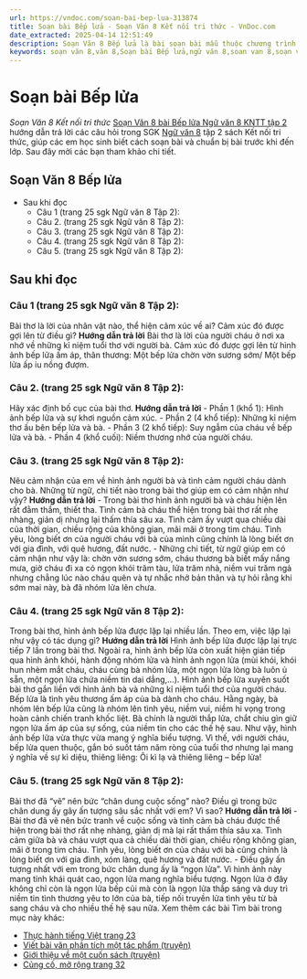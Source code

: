```yaml
---
url: https://vndoc.com/soan-bai-bep-lua-313874
title: Soạn bài Bếp lửa - Soạn Văn 8 Kết nối tri thức - VnDoc.com
date_extracted: 2025-04-14 12:51:49
description: Soạn Văn 8 Bếp lửa là bài soạn bài mẫu thuộc chương trình Ngữ văn lớp 8 KNTT học kì 2. Mời các bạn cùng tham khảo bài soạn để chuẩn bị cho bài học sắp tới của mình.
keywords: soạn văn 8,văn 8,Soạn bài Bếp lửa,ngữ văn 8,soan van 8,soạn văn lớp 8,giải văn 8,soạn văn 8 tập 2,soạn văn 8 Bếp lửa,soạn văn 8 kết nối tri thức,văn 8 kntt,ngữ văn 8 kết nối tri thức,Bếp lửa,soạn bài Bếp lửa lớp 8,soạn văn 8 kntt,văn 8 kết nối tri thức,soạn văn bài bếp lửa lớp 8,soạn văn bản bếp lửa lớp 8,soạn văn bếp lửa lớp 8
---
```


# Soạn bài Bếp lửa
 _Soạn Văn 8 Kết nối tri thức_
[Soạn Văn 8 bài Bếp lửa Ngữ văn 8 KNTT tập 2](<https://vndoc.com/soan-bai-bep-lua-313874>) hướng dẫn trả lời các câu hỏi trong SGK [Ngữ văn 8](<https://vndoc.com/ngu-van-lop8>) tập 2  sách Kết nối tri thức, giúp các em học sinh biết cách soạn bài và chuẩn bị bài trước khi đến lớp. Sau đây mời các bạn tham khảo chi tiết.
## Soạn Văn 8 Bếp lửa
  * Sau khi đọc
    * Câu 1 \(trang 25 sgk Ngữ văn 8 Tập 2\):
    * Câu 2. \(trang 25 sgk Ngữ văn 8 Tập 2\):
    * Câu 3. \(trang 25 sgk Ngữ văn 8 Tập 2\):
    * Câu 4. \(trang 25 sgk Ngữ văn 8 Tập 2\):
    * Câu 5. \(trang 25 sgk Ngữ văn 8 Tập 2\):

## **Sau khi đọc**
### **Câu 1 \(trang 25 sgk Ngữ văn 8 Tập 2\):**
Bài thơ là lời của nhân vật nào, thể hiện cảm xúc về ai? Cảm xúc đó được gợi lên từ điều gì?
**Hướng dẫn trả lời**
Bài thơ là lời của người cháu ở nơi xa nhớ về những kỉ niệm tuổi thơ với người bà. Cảm xúc đó được gợi lên từ hình ảnh bếp lửa ấm áp, thân thương: Một bếp lửa chờn vờn sương sớm/ Một bếp lửa ấp iu nồng đượm.
### **Câu 2. \(trang 25 sgk Ngữ văn 8 Tập 2\):**
Hãy xác định bố cục của bài thơ.
**Hướng dẫn trả lời**
\- Phần 1 \(khổ 1\): Hình ảnh bếp lửa và sự khơi nguồn cảm xúc.
\- Phần 2 \(4 khổ tiếp\): Những kỉ niệm thơ ấu bên bếp lửa và bà.
\- Phần 3 \(2 khổ tiếp\): Suy ngẫm của cháu về bếp lửa và bà.
\- Phần 4 \(khổ cuối\): Niềm thương nhớ của người cháu.
### **Câu 3. \(trang 25 sgk Ngữ văn 8 Tập 2\):**
Nêu cảm nhận của em về hình ảnh người bà và tình cảm người cháu dành cho bà. Những từ ngữ, chi tiết nào trong bài thơ giúp em có cảm nhận như vậy?
**Hướng dẫn trả lời**
\- Trong bài thơ hình ảnh người bà và cháu hiện lên rất đằm thắm, thiết tha. Tình cảm bà cháu thể hiện trong bài thơ rất nhẹ nhàng, giản dị nhưng lại thấm thía sâu xa. Tình cảm ấy vượt qua chiều dài của thời gian, chiều rộng của không gian, mãi mãi ở trong tim cháu. Tình yêu, lòng biết ơn của người cháu với bà của mình cũng chính là lòng biết ơn với gia đình, với quê hương, đất nước.
\- Những chi tiết, từ ngữ giúp em có cảm nhận như vậy là: chờn vờn sương sớm, cháu thương bà biết mấy nắng mưa, giờ cháu đi xa có ngọn khói trăm tàu, lửa trăm nhà, niềm vui trăm ngả nhưng chẳng lúc nào cháu quên và tự nhắc nhở bản thân và tự hỏi rằng khi sớm mai này, bà đã nhóm lửa lên chưa.
### **Câu 4. \(trang 25 sgk Ngữ văn 8 Tập 2\):**
Trong bài thơ, hình ảnh bếp lửa được lặp lại nhiều lần. Theo em, việc lặp lại như vậy có tác dụng gì?
**Hướng dẫn trả lời**
Hình ảnh bếp lửa được lặp lại trực tiếp 7 lần trong bài thơ. Ngoài ra, hình ảnh bếp lửa còn xuất hiện gián tiếp qua hình ảnh khói, hành động nhóm lửa và hình ảnh ngọn lửa \(mùi khói, khói hun nhèm mắt cháu, cháu cùng bà nhóm lửa, một ngọn lửa lòng bà luôn ủ sẵn, một ngọn lửa chứa niềm tin dai dẳng,…\). Hình ảnh bếp lửa xuyên suốt bài thơ gắn liền với hình ảnh bà và những kỉ niệm tuổi thơ của người cháu. Bếp lửa là tình yêu thương ấm áp của bà dành cho cháu. Hằng ngày, bà nhóm lên bếp lửa cũng là nhóm lên tình yêu, niềm vui, niềm hi vọng trong hoàn cảnh chiến tranh khốc liệt. Bà chính là người thắp lửa, chắt chiu gìn giữ ngọn lửa ấm áp của sự sống, của niềm tin cho các thế hệ sau. Như vậy, hình ảnh bếp lửa vừa thực vừa mang ý nghĩa biểu tượng. Vì thế, với người cháu, bếp lửa quen thuộc, gắn bó suốt tám năm ròng của tuổi thơ nhưng lại mang ý nghĩa về sự kì diệu, thiêng liêng: Ôi kì lạ và thiêng liêng – bếp lửa\!
### **Câu 5. \(trang 25 sgk Ngữ văn 8 Tập 2\):**
Bài thơ đã “vẽ” nên bức “chân dung cuộc sống” nào? Điều gì trong bức chân dung ấy gây ấn tượng sâu sắc nhất với em? Vì sao?
**Hướng dẫn trả lời**
\- Bài thơ đã vẽ nên bức tranh về cuộc sống và tình cảm bà cháu được thể hiện trong bài thơ rất nhẹ nhàng, giản dị mà lại rất thấm thía sâu xa. Tình cảm giữa bà và cháu vượt qua cả chiều dài thời gian, chiều rộng không gian, mãi ở trong tim cháu. Tình yêu, lòng biết ơn của cháu với bà cũng chính là lòng biết ơn với gia đình, xóm làng, quê hương và đất nước.
\- Điều gây ấn tượng nhất với em trong bức chân dung ấy là “ngọn lửa”. Vì hình ảnh này mang tính khái quát cao, ngọn lửa mang nghĩa biểu tượng. Ngọn lửa ở đây không chỉ còn là ngọn lửa bếp củi mà còn là ngọn lửa thắp sáng và duy trì niềm tin tình thương yêu to lớn của bà, tiếp nối truyền lửa tình yêu từ bà sang cháu và cho nhiều thế hệ sau nữa.
Xem thêm các bài Tìm bài trong mục này khác:
  * [Thực hành tiếng Việt trang 23](</soan-bai-thuc-hanh-tieng-viet-trang-23-313869>)
  * [Viết bài văn phân tích một tác phẩm \(truyện\)](</soan-bai-viet-bai-van-phan-tich-mot-tac-pham-truyen-313876>)
  * [Giới thiệu về một cuốn sách \(truyện\)](</soan-bai-gioi-thieu-ve-mot-cuon-sach-truyen-313879>)
  * [Củng cố, mở rộng trang 32](</soan-bai-cung-co-mo-rong-trang-32-313881>)

